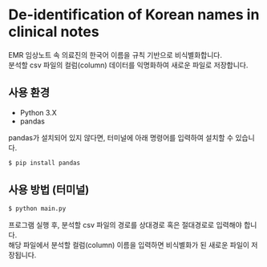 # De-identification of Korean names in clinical notes

EMR 임상노트 속 의료진의 한국어 이름을 규칙 기반으로 비식별화합니다. <br>
분석할 csv 파일의 컬럼(column) 데이터를 익명화하여 새로운 파일로 저장합니다.

## 사용 환경

- Python 3.X
- pandas

pandas가 설치되어 있지 않다면, 터미널에 아래 명령어를 입력하여 설치할 수 있습니다.

```bash
$ pip install pandas
```

## 사용 방법 (터미널)

```bash
$ python main.py
```

프로그램 실행 후, 분석할 csv 파일의 경로를 상대경로 혹은 절대경로로 입력해야 합니다. <br>
해당 파일에서 분석할 컬럼(column) 이름을 입력하면 비식별화가 된 새로운 파일이 저장됩니다.
